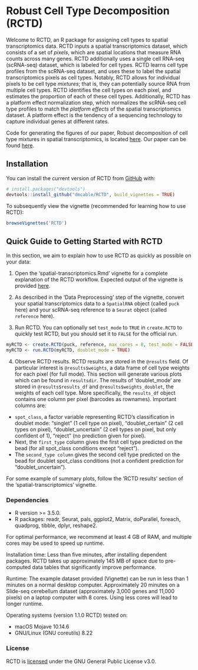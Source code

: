 
<!-- README.md is generated from README.Rmd. Please edit that file -->

# Robust Cell Type Decomposition (RCTD)

<!-- badges: start -->

<!-- badges: end -->

Welcome to RCTD, an R package for assigning cell types to spatial
transcriptomics data. RCTD inputs a spatial transcriptomics dataset,
which consists of a set of *pixels*, which are spatial locations that
measure RNA counts across many genes. RCTD additionally uses a single
cell RNA-seq (scRNA-seq) dataset, which is labeled for cell types. RCTD
learns cell type profiles from the scRNA-seq dataset, and uses these to
label the spatial transcriptomics pixels as cell types. Notably, RCTD
allows for individual pixels to be cell type *mixtures*; that is, they
can potentially source RNA from multiple cell types. RCTD identifies the
cell types on each pixel, and estimates the proportion of each of these
cell types. Additionally, RCTD has a platform effect normalization step,
which normalizes the scRNA-seq cell type profiles to match the *platform
effects* of the spatial transcriptomics dataset. A platform effect is
the tendency of a sequencing technology to capture individual genes at
different rates.

Code for generating the figures of our paper, Robust decomposition of
cell type mixtures in spatial transcriptomics, is located
[here](https://github.com/dmcable/RCTD/tree/dev/AnalysisPaper). Our
paper can be found
[here](https://www.biorxiv.org/content/10.1101/2020.05.07.082750v1).

## Installation

You can install the current version of RCTD from
[GitHub](https://github.com/dmcable/RCTD) with:

``` r
# install.packages("devtools")
devtools::install_github("dmcable/RCTD", build_vignettes = TRUE)
```

To subsequently view the vignette (recommended for learning how to use
RCTD):

``` r
browseVignettes('RCTD')
```

## Quick Guide to Getting Started with RCTD

In this section, we aim to explain how to use RCTD as quickly as
possible on your data:

1.  Open the ‘spatial-transcriptomics.Rmd’ vignette for a complete
    explanation of the RCTD workflow. Expected output of the vignette is
    provided
    [here](https://raw.githack.com/dmcable/RCTD/dev/vignettes/spatial-transcriptomics.html).

2.  As described in the ‘Data Preprocessing’ step of the vignette,
    convert your spatial transcriptomics data to a `SpatialRNA` object
    (called `puck` here) and your scRNA-seq reference to a `Seurat`
    object (called `reference` here).

3.  Run RCTD. You can optionally set `test_mode` to `TRUE` in
    `create.RCTD` to quickly test RCTD, but you should set it to `FALSE`
    for the official run.

<!-- end list -->

``` r
myRCTD <- create.RCTD(puck, reference, max_cores = 8, test_mode = FALSE) # here puck is the SpatialRNA object, and reference is the Seurat object.
myRCTD <- run.RCTD(myRCTD, doublet_mode = TRUE)
```

4.  Observe RCTD results. RCTD results are stored in the `@results`
    field. Of particular interest is `@results$weights`, a data frame of
    cell type weights for each pixel (for full mode). This section will
    generate various plots which can be found in `resultsdir`. The
    results of ‘doublet\_mode’ are stored in `@results$results_df` and
    `@results$weights_doublet`, the weights of each cell type. More
    specifically, the `results_df` object contains one column per pixel
    (barcodes as rownames). Important columns are:

<!-- end list -->

  - `spot_class`, a factor variable representing RCTD’s classification
    in doublet mode: “singlet” (1 cell type on pixel),
    “doublet\_certain” (2 cell types on pixel), “doublet\_uncertain”
    (2 cell types on pixel, but only confident of 1), “reject” (no
    prediction given for pixel).
  - Next, the `first_type` column gives the first cell type predicted on
    the bead (for all spot\_class conditions except “reject”).
  - The `second_type column` gives the second cell type predicted on the
    bead for doublet spot\_class conditions (not a confident prediction
    for “doublet\_uncertain”).

For some example of summary plots, follow the ‘RCTD results’ section of
the ‘spatial-transcriptomics’ vignette.

### Dependencies

  - R version \>= 3.5.0.
  - R packages: readr, Seurat, pals, ggplot2, Matrix, doParallel,
    foreach, quadprog, tibble, dplyr, reshape2.

For optimal performance, we recommend at least 4 GB of RAM, and multiple
cores may be used to speed up runtime.

Installation time: Less than five minutes, after installing dependent
packages. RCTD takes up approximately 145 MB of space due to
pre-computed data tables that significantly improve performance.

Runtime: The example dataset provided (Vignette) can be run in less than
1 minutes on a normal desktop computer. Approximately 20 minutes on a
Slide-seq cerebellum dataset (approximately 3,000 genes and 11,000
pixels) on a laptop computer with 8 cores. Using less cores will lead to
longer runtime.

Operating systems (version 1.1.0 RCTD) tested on:

  - macOS Mojave 10.14.6
  - GNU/Linux (GNU coreutils) 8.22

### License

RCTD is [licensed](https://github.com/dmcable/RCTD/blob/master/LICENSE)
under the GNU General Public License v3.0.
